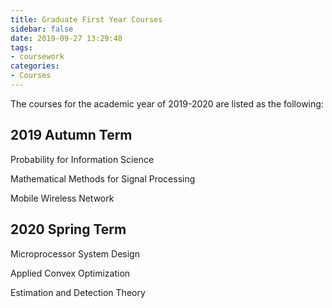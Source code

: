 ```yaml
---
title: Graduate First Year Courses
sidebar: false
date: 2019-09-27 13:29:48
tags:
- coursework
categories:
- Courses
---
```


The courses for the academic year of 2019-2020 are listed as the following:

<!--more-->

## 2019 Autumn Term

Probability for Information Science

Mathematical Methods for Signal Processing

Mobile Wireless Network

## 2020 Spring Term

Microprocessor System Design

Applied Convex Optimization

Estimation and Detection Theory
